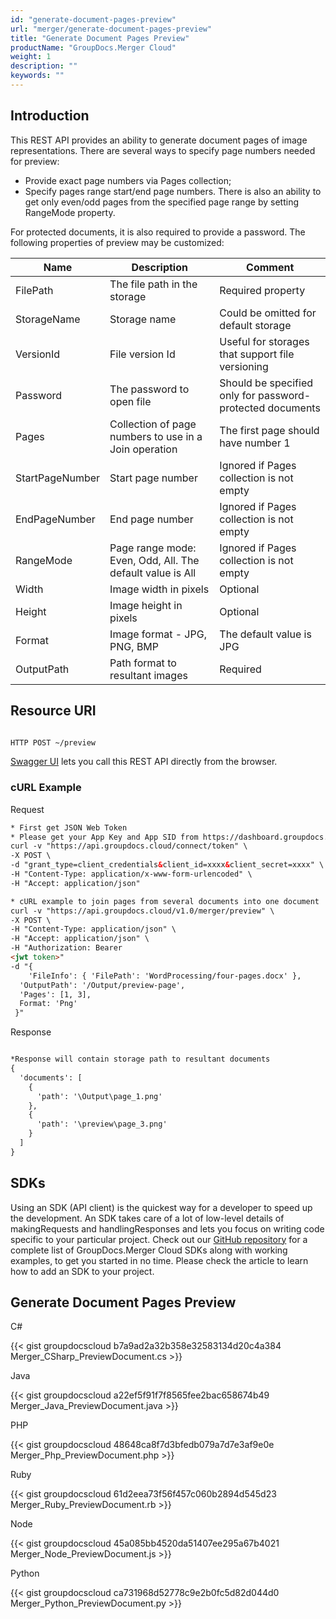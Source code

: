 ```yaml
---
id: "generate-document-pages-preview"
url: "merger/generate-document-pages-preview"
title: "Generate Document Pages Preview"
productName: "GroupDocs.Merger Cloud"
weight: 1
description: ""
keywords: ""
---
```


## Introduction ##

This REST API provides an ability to generate document pages of image representations.
There are several ways to specify page numbers needed for preview:

* Provide exact page numbers via Pages collection;
* Specify pages range start/end page numbers. There is also an ability to get only even/odd pages from the specified page range by setting RangeMode property.

For protected documents, it is also required to provide a password.
The following properties of preview may be customized:

|Name|Description|Comment
|---|---|---
|FilePath|The file path in the storage|Required property
|StorageName|Storage name|Could be omitted for default storage
|VersionId|File version Id|Useful for storages that support file versioning
|Password|The password to open file|Should be specified only for password-protected documents
|Pages|Collection of page numbers to use in a Join operation|The first page should have number 1
|StartPageNumber|Start page number|Ignored if Pages collection is not empty
|EndPageNumber|End page number|Ignored if Pages collection is not empty
|RangeMode|Page range mode: Even, Odd, All. The default value is All|Ignored if Pages collection is not empty
|Width|Image width in pixels|Optional
|Height|Image height in pixels|Optional
|Format|Image format - JPG, PNG, BMP|The default value is JPG
|OutputPath|Path format to resultant images|Required

## Resource URI ##

```html

HTTP POST ~/preview

```

[Swagger UI](https://apireference.groupdocs.cloud/merger/#/Document/Preview) lets you call this REST API directly from the browser.

### cURL Example ###

Request

```html
* First get JSON Web Token
* Please get your App Key and App SID from https://dashboard.groupdocs.cloud/#/apps. Kindly place App Key in "client_secret" and App SID in "client_id" argument.
curl -v "https://api.groupdocs.cloud/connect/token" \
-X POST \
-d "grant_type=client_credentials&client_id=xxxx&client_secret=xxxx" \
-H "Content-Type: application/x-www-form-urlencoded" \
-H "Accept: application/json"

* cURL example to join pages from several documents into one document
curl -v "https://api.groupdocs.cloud/v1.0/merger/preview" \
-X POST \
-H "Content-Type: application/json" \
-H "Accept: application/json" \
-H "Authorization: Bearer
<jwt token>"
-d "{
    'FileInfo': { 'FilePath': 'WordProcessing/four-pages.docx' },
  'OutputPath': '/Output/preview-page',
  'Pages': [1, 3],
  Format: 'Png'
 }"

```

Response

```html

*Response will contain storage path to resultant documents
{
  'documents': [
    {
      'path': '\Output\page_1.png'
    },
    {
      'path': '\preview\page_3.png'
    }
  ]
}
```

## SDKs ##

Using an SDK (API client) is the quickest way for a developer to speed up the development. An SDK takes care of a lot of low-level details of makingRequests and handlingResponses and lets you focus on writing code specific to your particular project. Check out our [GitHub repository](https://github.com/groupdocs-merger-cloud) for a complete list of GroupDocs.Merger Cloud SDKs along with working examples, to get you started in no time. Please check the article to learn how to add an SDK to your project.

## Generate Document Pages Preview ##

C#

{{< gist groupdocscloud b7a9ad2a32b358e32583134d20c4a384 Merger_CSharp_PreviewDocument.cs >}}

Java

{{< gist groupdocscloud a22ef5f91f7f8565fee2bac658674b49 Merger_Java_PreviewDocument.java >}}

PHP

{{< gist groupdocscloud 48648ca8f7d3bfedb079a7d7e3af9e0e Merger_Php_PreviewDocument.php >}}

Ruby

{{< gist groupdocscloud 61d2eea73f56f457c060b2894d545d23 Merger_Ruby_PreviewDocument.rb >}}

Node

{{< gist groupdocscloud 45a085bb4520da51407ee295a67b4021 Merger_Node_PreviewDocument.js >}}

Python

{{< gist groupdocscloud ca731968d52778c9e2b0fc5d82d044d0 Merger_Python_PreviewDocument.py >}}
